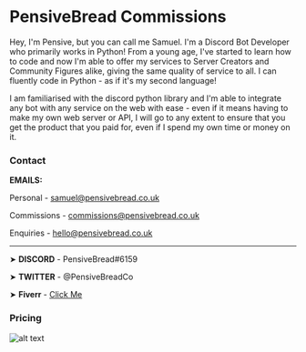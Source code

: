 # PensiveBread Commissions

Hey, I'm Pensive, but you can call me Samuel. I'm a Discord Bot Developer who primarily works in Python! From a young age, I've started to learn how to code and now I'm able to offer my services to Server Creators and Community Figures alike, giving the same quality of service to all. I can fluently code in Python - as if it's my second language!

I am familiarised with the discord python library and I'm able to integrate any bot with any service on the web with ease - even if it means having to make my own web server or API, I will go to any extent to ensure that you get the product that you paid for, even if I spend my own time or money on it.

### Contact

**EMAILS:**

Personal - samuel@pensivebread.co.uk

Commissions - commissions@pensivebread.co.uk

Enquiries - hello@pensivebread.co.uk

---

➤ **DISCORD** - PensiveBread#6159

➤ **TWITTER** - @PensiveBreadCo

➤ **Fiverr** - [Click Me](https://www.fiverr.com/inbox/pensivebread)

### Pricing
![alt text](https://x.sambh.xyz/a3bc094a86d8e643.png)
